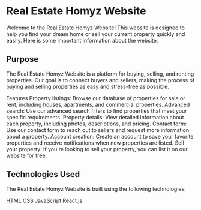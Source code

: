 # Real Estate Homyz Website
Welcome to the Real Estate Homyz Website! This website is designed to help you find your dream home or sell your current property quickly and easily. Here is some important information about the website.

## Purpose
The Real Estate Homyz Website is a platform for buying, selling, and renting properties. Our goal is to connect buyers and sellers, making the process of buying and selling properties as easy and stress-free as possible. 

Features
Property listings: Browse our database of properties for sale or rent, including houses, apartments, and commercial properties.
Advanced search: Use our advanced search filters to find properties that meet your specific requirements.
Property details: View detailed information about each property, including photos, descriptions, and pricing.
Contact form: Use our contact form to reach out to sellers and request more information about a property.
Account creation: Create an account to save your favorite properties and receive notifications when new properties are listed.
Sell your property: If you're looking to sell your property, you can list it on our website for free.
## Technologies Used
The Real Estate Homyz Website is built using the following technologies:

HTML
CSS
JavaScript
React.js

